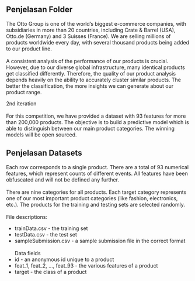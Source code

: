 ## Penjelasan Folder
The Otto Group is one of the world’s biggest e-commerce companies, with subsidiaries in more than 20 countries, including Crate & Barrel (USA), Otto.de (Germany) and 3 Suisses (France). We are selling millions of products worldwide every day, with several thousand products being added to our product line.
<br><br>
A consistent analysis of the performance of our products is crucial. However, due to our diverse global infrastructure, many identical products get classified differently. Therefore, the quality of our product analysis depends heavily on the ability to accurately cluster similar products. The better the classification, the more insights we can generate about our product range.

2nd iteration
<br><br>
For this competition, we have provided a dataset with 93 features for more than 200,000 products. The objective is to build a predictive model which is able to distinguish between our main product categories. The winning models will be open sourced.
## Penjelasan Datasets
Each row corresponds to a single product. There are a total of 93 numerical features, which represent counts of different events. All features have been obfuscated and will not be defined any further.
<br><br>
There are nine categories for all products. Each target category represents one of our most important product categories (like fashion, electronics, etc.). The products for the training and testing sets are selected randomly.
<br><br>
File descriptions:
- trainData.csv - the training set
- testData.csv - the test set
- sampleSubmission.csv - a sample submission file in the correct format
<br><br>Data fields
- id - an anonymous id unique to a product
- feat_1, feat_2, ..., feat_93 - the various features of a product
- target - the class of a product
